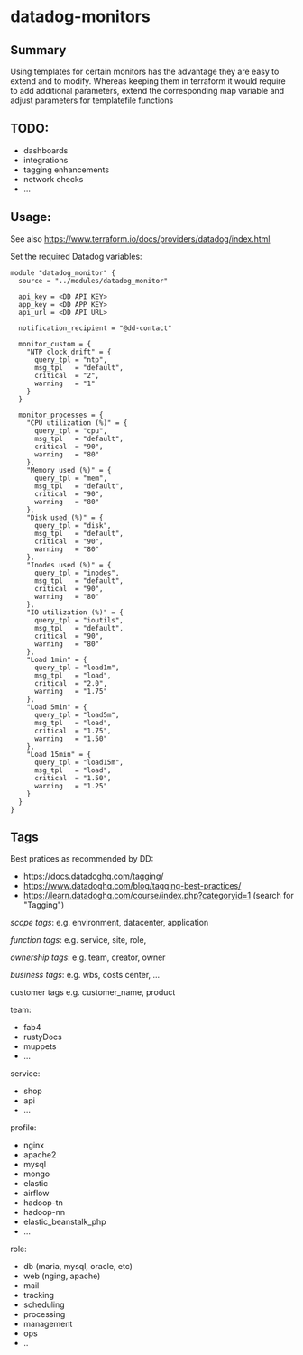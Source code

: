 
# datadog-monitors

## Summary

Using templates for certain monitors has the advantage they are easy to extend and to modify. 
Whereas keeping them in terraform it would require to add additional parameters, extend the corresponding map variable and adjust parameters for templatefile functions  


## TODO:
- dashboards
- integrations
- tagging enhancements
- network checks
- ...


## Usage:
See also https://www.terraform.io/docs/providers/datadog/index.html

Set the required Datadog variables:

```
module "datadog_monitor" {
  source = "../modules/datadog_monitor"

  api_key = <DD API KEY>
  app_key = <DD APP KEY>
  api_url = <DD API URL>

  notification_recipient = "@dd-contact"

  monitor_custom = {
    "NTP clock drift" = {
      query_tpl = "ntp",
      msg_tpl   = "default",
      critical  = "2",
      warning   = "1"
    }
  }

  monitor_processes = {
    "CPU utilization (%)" = {
      query_tpl = "cpu",
      msg_tpl   = "default",
      critical  = "90",
      warning   = "80"
    },
    "Memory used (%)" = {
      query_tpl = "mem",
      msg_tpl   = "default",
      critical  = "90",
      warning   = "80"
    },
    "Disk used (%)" = {
      query_tpl = "disk",
      msg_tpl   = "default",
      critical  = "90",
      warning   = "80"
    },
    "Inodes used (%)" = {
      query_tpl = "inodes",
      msg_tpl   = "default",
      critical  = "90",
      warning   = "80"
    },
    "IO utilization (%)" = {
      query_tpl = "ioutils",
      msg_tpl   = "default",
      critical  = "90",
      warning   = "80"
    },
    "Load 1min" = {
      query_tpl = "load1m",
      msg_tpl   = "load",
      critical  = "2.0",
      warning   = "1.75"
    },
    "Load 5min" = {
      query_tpl = "load5m",
      msg_tpl   = "load",
      critical  = "1.75",
      warning   = "1.50"
    },
    "Load 15min" = {
      query_tpl = "load15m",
      msg_tpl   = "load",
      critical  = "1.50",
      warning   = "1.25"
    }
  }
}
```

## Tags

Best pratices as recommended by DD:
- https://docs.datadoghq.com/tagging/
- https://www.datadoghq.com/blog/tagging-best-practices/
- https://learn.datadoghq.com/course/index.php?categoryid=1 (search for "Tagging")

_scope tags_: e.g. environment, datacenter, application

_function tags_: e.g. service, site, role, 

_ownership tags_: e.g. team, creator, owner

_business tags_: e.g. wbs, costs center, ...


customer tags
e.g. customer_name, product


team:
- fab4
- rustyDocs
- muppets
- ...


service:
- shop
- api
- ...


profile:
- nginx
- apache2
- mysql
- mongo
- elastic
- airflow
- hadoop-tn
- hadoop-nn
- elastic_beanstalk_php
- ...


role:
- db (maria, mysql, oracle, etc)
- web (nging, apache)
- mail
- tracking
- scheduling
- processing
- management
- ops
- ..